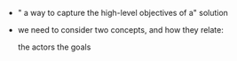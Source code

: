 


- " a way to capture the high-level objectives of a" solution
- we need to consider two concepts, and how they relate:

    the actors
    the goals

